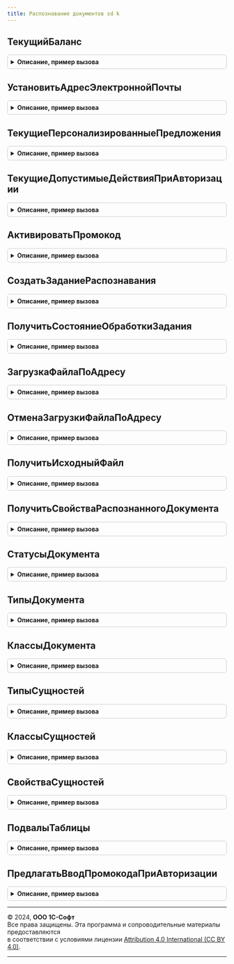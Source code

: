 ```yaml
---
title: Распознавание документов sd k
---
```



## ТекущийБаланс
<details style="margin: 1em 0; padding: 0.5em; border: 1px solid #ccc; border-radius: 6px;">

<summary style="font-weight: bold; cursor: pointer;">Описание, пример вызова</summary>

```bsl

// Выполняет запрос к серверу распознавания документов для получения состояния текущего баланса.
//
// Возвращаемое значение:
//  См. РаспознаваниеДокументовSDK.КакСостояниеТекущегоБаланса.
//
Функция ТекущийБаланс() Экспорт
```

Пример вызова
```bsl
Результат = РаспознаваниеДокументовSDK.ТекущийБаланс() 
```
</details>

## УстановитьАдресЭлектроннойПочты
<details style="margin: 1em 0; padding: 0.5em; border: 1px solid #ccc; border-radius: 6px;">

<summary style="font-weight: bold; cursor: pointer;">Описание, пример вызова</summary>

```bsl

// Выполняет запрос к серверу распознавания документов для установки адреса электронной почты.
// Этот адрес будет использоваться для уведомления об активации учетной записи
// и для сообщений об изменении баланса.
//
// Параметры:
//  АдресЭлПочты - Строка - Адрес электронной почты клиента.
//
Процедура УстановитьАдресЭлектроннойПочты(АдресЭлПочты) Экспорт
```

Пример вызова
```bsl
РаспознаваниеДокументовSDK.УстановитьАдресЭлектроннойПочты(АдресЭлПочты) 
```
</details>

## ТекущиеПерсонализированныеПредложения
<details style="margin: 1em 0; padding: 0.5em; border: 1px solid #ccc; border-radius: 6px;">

<summary style="font-weight: bold; cursor: pointer;">Описание, пример вызова</summary>

```bsl

// Выполняет запрос к серверу распознавания документов для получения предложений клиенту.
//
// Параметры:
//  Пользователь - Строка - Уникальный идентификатор пользователя ИБ
//  Размещение - Строка - Код места размещения баннера
//  ЗакрытыеБаннеры - Соответствие- Список идентификаторов закрытых баннеров, Ключ - Идентификатор, Значение - Дата
//
// Возвращаемое значение:
//  См. РаспознаваниеДокументовSDK.КакПерсонализированныеПредложения.
//
Функция ТекущиеПерсонализированныеПредложения(Пользователь = Неопределено, Размещение = Неопределено, ЗакрытыеБаннеры = Неопределено) Экспорт
```

Пример вызова
```bsl
Результат = РаспознаваниеДокументовSDK.ТекущиеПерсонализированныеПредложения(Пользователь, Размещение, ЗакрытыеБаннеры);
```
</details>

## ТекущиеДопустимыеДействияПриАвторизации
<details style="margin: 1em 0; padding: 0.5em; border: 1px solid #ccc; border-radius: 6px;">

<summary style="font-weight: bold; cursor: pointer;">Описание, пример вызова</summary>

```bsl

// Выполняет запрос к серверу распознавания документов для проверки допустимых действий при авторизации.
//
// Возвращаемое значение:
//  См. РаспознаваниеДокументовSDK.КакДопустимыеДействияПриАвторизации.
//
Функция ТекущиеДопустимыеДействияПриАвторизации() Экспорт
```

Пример вызова
```bsl
Результат = РаспознаваниеДокументовSDK.ТекущиеДопустимыеДействияПриАвторизации() 
```
</details>

## АктивироватьПромокод
<details style="margin: 1em 0; padding: 0.5em; border: 1px solid #ccc; border-radius: 6px;">

<summary style="font-weight: bold; cursor: pointer;">Описание, пример вызова</summary>

```bsl

// Выполняет запрос к серверу распознавания документов для активации промокода.
//
// Параметры:
//  Промокод - Строка
//
// Возвращаемое значение:
//  См. РаспознаваниеДокументовSDK.КакРезультатАктивацииПромокода.
//
Функция АктивироватьПромокод(Промокод) Экспорт
```

Пример вызова
```bsl
Результат = РаспознаваниеДокументовSDK.АктивироватьПромокод(Промокод) 
```
</details>

## СоздатьЗаданиеРаспознавания
<details style="margin: 1em 0; padding: 0.5em; border: 1px solid #ccc; border-radius: 6px;">

<summary style="font-weight: bold; cursor: pointer;">Описание, пример вызова</summary>

```bsl

// Выполняет запрос к серверу распознавания документов для создания задания распознавания.
//
// Параметры:
//  ИменаФайлов - Массив из Строка - Имена файлов, которые необходимо отправить на распознавание.
//  ДатаСоздания - Дата - Дата создания задания распознавания, если не указана - текущая дата сеанса.
//
// Возвращаемое значение:
//  Строка - Идентификатор задания распознавания.
//
Функция СоздатьЗаданиеРаспознавания(ИменаФайлов, ДатаСоздания = Неопределено) Экспорт
```

Пример вызова
```bsl
Результат = РаспознаваниеДокументовSDK.СоздатьЗаданиеРаспознавания(ИменаФайлов, ДатаСоздания);
```
</details>

## ПолучитьСостояниеОбработкиЗадания
<details style="margin: 1em 0; padding: 0.5em; border: 1px solid #ccc; border-radius: 6px;">

<summary style="font-weight: bold; cursor: pointer;">Описание, пример вызова</summary>

```bsl

// Выполняет запрос к серверу распознавания документов для получения состояния обработки задания распознавания.
//
// Параметры:
//  ИдентификаторЗадания - Строка - Задание состояние которого необходимо получить.
//    Получается с помощью метода См. РаспознаваниеДокументовSDK.СоздатьЗаданиеРаспознавания.
//
// Возвращаемое значение:
//  См. РаспознаваниеДокументовSDK.КакСостояниеОбработкиЗадания.
//
Функция ПолучитьСостояниеОбработкиЗадания(ИдентификаторЗадания) Экспорт
```

Пример вызова
```bsl
Результат = РаспознаваниеДокументовSDK.ПолучитьСостояниеОбработкиЗадания(ИдентификаторЗадания) 
```
</details>

## ЗагрузкаФайлаПоАдресу
<details style="margin: 1em 0; padding: 0.5em; border: 1px solid #ccc; border-radius: 6px;">

<summary style="font-weight: bold; cursor: pointer;">Описание, пример вызова</summary>

```bsl

// Выполняет запрос к серверу распознавания документов для загрузки файла по выделенному адресу.
//
// Параметры:
//  АдресЗагрузкиФайла - Строка - Адрес, выданный сервером распознавания для загрузки файла.
//    Получается с помощью метода См. РаспознаваниеДокументовSDK.ПолучитьСостояниеОбработкиЗадания.
//  Данные - ДвоичныеДанные - Данные загружаемого файла.
//
// Возвращаемое значение:
//  Строка - Идентификатор файла.
//
Функция ЗагрузкаФайлаПоАдресу(АдресЗагрузкиФайла, Данные) Экспорт
```

Пример вызова
```bsl
Результат = РаспознаваниеДокументовSDK.ЗагрузкаФайлаПоАдресу(АдресЗагрузкиФайла, Данные) 
```
</details>

## ОтменаЗагрузкиФайлаПоАдресу
<details style="margin: 1em 0; padding: 0.5em; border: 1px solid #ccc; border-radius: 6px;">

<summary style="font-weight: bold; cursor: pointer;">Описание, пример вызова</summary>

```bsl

// Выполняет запрос к серверу распознавания документов для отмены загрузки файла по адресу.
//
// Метод предназначен для отмены загрузки в случае, когда клиентское приложение понимает, что запросило слишком много
// слотов для загрузки файлов и в процессе отправки какой-либо из файлов больше отправлять не требуется.
//
// Параметры:
//  АдресЗагрузкиФайла - Строка - Адрес, выданный сервером распознавания для загрузки файла.
//                                Получается с помощью метода См. РаспознаваниеДокументовSDK.ПолучитьСостояниеОбработкиЗадания.
//
Процедура ОтменаЗагрузкиФайлаПоАдресу(АдресЗагрузкиФайла) Экспорт
```

Пример вызова
```bsl
РаспознаваниеДокументовSDK.ОтменаЗагрузкиФайлаПоАдресу(АдресЗагрузкиФайла) 
```
</details>

## ПолучитьИсходныйФайл
<details style="margin: 1em 0; padding: 0.5em; border: 1px solid #ccc; border-radius: 6px;">

<summary style="font-weight: bold; cursor: pointer;">Описание, пример вызова</summary>

```bsl

// Выполняет запрос к серверу распознавания документов для загрузки файла по выделенному адресу.
//
// Параметры:
//  ИдентификаторФайла - Строка - Идентификатор файла.
//   Получается с помощью метода См. РаспознаваниеДокументовSDK.ЗагрузкаФайлаПоАдресу.
//
// Возвращаемое значение:
// ДвоичныеДанные - Данные исходного файла.
//
Функция ПолучитьИсходныйФайл(ИдентификаторФайла) Экспорт
```

Пример вызова
```bsl
Результат = РаспознаваниеДокументовSDK.ПолучитьИсходныйФайл(ИдентификаторФайла) 
```
</details>

## ПолучитьСвойстваРаспознанногоДокумента
<details style="margin: 1em 0; padding: 0.5em; border: 1px solid #ccc; border-radius: 6px;">

<summary style="font-weight: bold; cursor: pointer;">Описание, пример вызова</summary>

```bsl

// Выполняет запрос к серверу распознавания документов для получения свойств распознанного документа.
//
// Параметры:
//  ИдентификаторДокумента - Документ свойства которого необходимо получить.
//    Получается с помощью метода См. РаспознаваниеДокументовSDK.ПолучитьСостояниеОбработкиЗадания.
//
//
// Возвращаемое значение:
//  См. РаспознаваниеДокументовSDK.КакСвойстваРаспознанногоДокумента.
//
Функция ПолучитьСвойстваРаспознанногоДокумента(ИдентификаторДокумента) Экспорт
```

Пример вызова
```bsl
Результат = РаспознаваниеДокументовSDK.ПолучитьСвойстваРаспознанногоДокумента(ИдентификаторДокумента) 
```
</details>

## СтатусыДокумента
<details style="margin: 1em 0; padding: 0.5em; border: 1px solid #ccc; border-radius: 6px;">

<summary style="font-weight: bold; cursor: pointer;">Описание, пример вызова</summary>

```bsl

// Структура статусов документа.
//
// Возвращаемое значение:
//   Структура
//
Функция СтатусыДокумента() Экспорт
```

Пример вызова
```bsl
Результат = РаспознаваниеДокументовSDK.СтатусыДокумента() 
```
</details>

## ТипыДокумента
<details style="margin: 1em 0; padding: 0.5em; border: 1px solid #ccc; border-radius: 6px;">

<summary style="font-weight: bold; cursor: pointer;">Описание, пример вызова</summary>

```bsl

// Структура типов документа.
//
// Возвращаемое значение:
//   Структура
//
Функция ТипыДокумента() Экспорт
```

Пример вызова
```bsl
Результат = РаспознаваниеДокументовSDK.ТипыДокумента() 
```
</details>

## КлассыДокумента
<details style="margin: 1em 0; padding: 0.5em; border: 1px solid #ccc; border-radius: 6px;">

<summary style="font-weight: bold; cursor: pointer;">Описание, пример вызова</summary>

```bsl

// Структура классов документа.
//
// Возвращаемое значение:
//   Структура
//
Функция КлассыДокумента() Экспорт
```

Пример вызова
```bsl
Результат = РаспознаваниеДокументовSDK.КлассыДокумента() 
```
</details>

## ТипыСущностей
<details style="margin: 1em 0; padding: 0.5em; border: 1px solid #ccc; border-radius: 6px;">

<summary style="font-weight: bold; cursor: pointer;">Описание, пример вызова</summary>

```bsl

// Структура типов сущностей.
//
// Возвращаемое значение:
//   Структура
//
Функция ТипыСущностей() Экспорт
```

Пример вызова
```bsl
Результат = РаспознаваниеДокументовSDK.ТипыСущностей() 
```
</details>

## КлассыСущностей
<details style="margin: 1em 0; padding: 0.5em; border: 1px solid #ccc; border-radius: 6px;">

<summary style="font-weight: bold; cursor: pointer;">Описание, пример вызова</summary>

```bsl

// Структура классов сущностей.
//
// Возвращаемое значение:
//   Структура
//
Функция КлассыСущностей() Экспорт
```

Пример вызова
```bsl
Результат = РаспознаваниеДокументовSDK.КлассыСущностей() 
```
</details>

## СвойстваСущностей
<details style="margin: 1em 0; padding: 0.5em; border: 1px solid #ccc; border-radius: 6px;">

<summary style="font-weight: bold; cursor: pointer;">Описание, пример вызова</summary>

```bsl

// Структура свойств сущностей.
//
// Возвращаемое значение:
//   Структура
//
Функция СвойстваСущностей() Экспорт
```

Пример вызова
```bsl
Результат = РаспознаваниеДокументовSDK.СвойстваСущностей() 
```
</details>

## ПодвалыТаблицы
<details style="margin: 1em 0; padding: 0.5em; border: 1px solid #ccc; border-radius: 6px;">

<summary style="font-weight: bold; cursor: pointer;">Описание, пример вызова</summary>

```bsl

// Структура подвалов таблиц.
//
// Возвращаемое значение:
//   Структура
//
Функция ПодвалыТаблицы() Экспорт
```

Пример вызова
```bsl
Результат = РаспознаваниеДокументовSDK.ПодвалыТаблицы() 
```
</details>

## ПредлагатьВводПромокодаПриАвторизации
<details style="margin: 1em 0; padding: 0.5em; border: 1px solid #ccc; border-radius: 6px;">

<summary style="font-weight: bold; cursor: pointer;">Описание, пример вызова</summary>

```bsl

// Выполняет запрос к серверу распознавания документов для проверки нужно ли предлагать ввести промокод.
//
// Возвращаемое значение:
//  Булево
//
Функция ПредлагатьВводПромокодаПриАвторизации() Экспорт
```

Пример вызова
```bsl
Результат = РаспознаваниеДокументовSDK.ПредлагатьВводПромокодаПриАвторизации() 
```
</details>

---

© 2024, **ООО 1С-Софт**  
Все права защищены. Эта программа и сопроводительные материалы предоставляются  
в соответствии с условиями лицензии [Attribution 4.0 International (CC BY 4.0)](https://creativecommons.org/licenses/by/4.0/legalcode).

---
